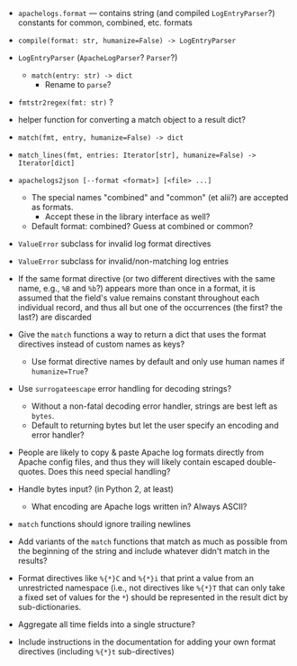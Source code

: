 - `apachelogs.format` — contains string (and compiled `LogEntryParser`?)
  constants for common, combined, etc. formats
- `compile(format: str, humanize=False) -> LogEntryParser`
- `LogEntryParser` (`ApacheLogParser`? `Parser`?)
    - `match(entry: str) -> dict`
        - Rename to `parse`?
- `fmtstr2regex(fmt: str)` ?
- helper function for converting a match object to a result dict?
- `match(fmt, entry, humanize=False) -> dict`
- `match_lines(fmt, entries: Iterator[str], humanize=False) -> Iterator[dict]`
- `apachelogs2json [--format <format>] [<file> ...]`
    - The special names "combined" and "common" (et alii?) are accepted as
      formats.
        - Accept these in the library interface as well?
    - Default format: combined?  Guess at combined or common?
- `ValueError` subclass for invalid log format directives
- `ValueError` subclass for invalid/non-matching log entries

- If the same format directive (or two different directives with the same name,
  e.g., `%B` and `%b`?) appears more than once in a format, it is assumed that
  the field's value remains constant throughout each individual record, and
  thus all but one of the occurrences (the first? the last?) are discarded

- Give the `match` functions a way to return a dict that uses the format
  directives instead of custom names as keys?
    - Use format directive names by default and only use human names if
      `humanize=True`?

- Use `surrogateescape` error handling for decoding strings?
    - Without a non-fatal decoding error handler, strings are best left as
      `bytes`.
    - Default to returning bytes but let the user specify an encoding and error
      handler?

- People are likely to copy & paste Apache log formats directly from Apache
  config files, and thus they will likely contain escaped double-quotes.  Does
  this need special handling?

- Handle bytes input? (in Python 2, at least)
    - What encoding are Apache logs written in?  Always ASCII?

- `match` functions should ignore trailing newlines
- Add variants of the `match` functions that match as much as possible from the
  beginning of the string and include whatever didn't match in the results?

- Format directives like `%{*}C` and `%{*}i` that print a value from an
  unrestricted namespace (i.e., not directives like `%{*}T` that can only take
  a fixed set of values for the `*`) should be represented in the result dict
  by sub-dictionaries.

- Aggregate all time fields into a single structure?

- Include instructions in the documentation for adding your own format
  directives (including `%{*}t` sub-directives)
